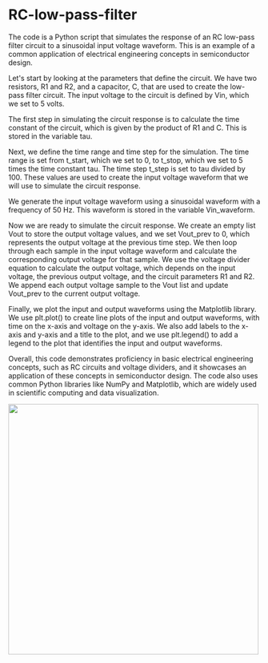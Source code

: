 # RC-low-pass-filter
The code is a Python script that simulates the response of an RC low-pass filter circuit to a sinusoidal input voltage waveform. This is an example of a common application of electrical engineering concepts in semiconductor design.

Let's start by looking at the parameters that define the circuit. We have two resistors, R1 and R2, and a capacitor, C, that are used to create the low-pass filter circuit. The input voltage to the circuit is defined by Vin, which we set to 5 volts.

The first step in simulating the circuit response is to calculate the time constant of the circuit, which is given by the product of R1 and C. This is stored in the variable tau.

Next, we define the time range and time step for the simulation. The time range is set from t_start, which we set to 0, to t_stop, which we set to 5 times the time constant tau. The time step t_step is set to tau divided by 100. These values are used to create the input voltage waveform that we will use to simulate the circuit response.

We generate the input voltage waveform using a sinusoidal waveform with a frequency of 50 Hz. This waveform is stored in the variable Vin_waveform.

Now we are ready to simulate the circuit response. We create an empty list Vout to store the output voltage values, and we set Vout_prev to 0, which represents the output voltage at the previous time step. We then loop through each sample in the input voltage waveform and calculate the corresponding output voltage for that sample. We use the voltage divider equation to calculate the output voltage, which depends on the input voltage, the previous output voltage, and the circuit parameters R1 and R2. We append each output voltage sample to the Vout list and update Vout_prev to the current output voltage.

Finally, we plot the input and output waveforms using the Matplotlib library. We use plt.plot() to create line plots of the input and output waveforms, with time on the x-axis and voltage on the y-axis. We also add labels to the x-axis and y-axis and a title to the plot, and we use plt.legend() to add a legend to the plot that identifies the input and output waveforms.

Overall, this code demonstrates proficiency in basic electrical engineering concepts, such as RC circuits and voltage dividers, and it showcases an application of these concepts in semiconductor design. The code also uses common Python libraries like NumPy and Matplotlib, which are widely used in scientific computing and data visualization.

<img src = "https://cdn-0.latexdraw.com/wp-content/uploads/2021/01/RC-Low-Pass-Filter-768x576.png?ezimgfmt=ng:webp/ngcb3" width="500" height="500">
